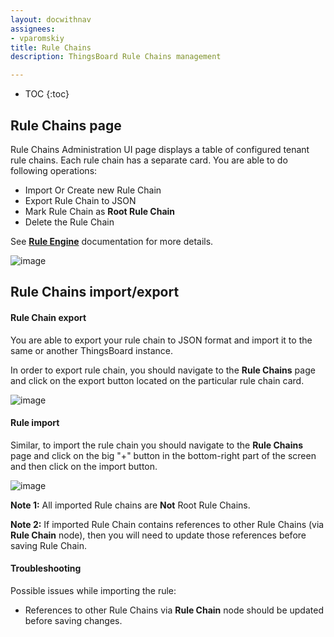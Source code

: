 ```yaml
---
layout: docwithnav
assignees:
- vparomskiy
title: Rule Chains
description: ThingsBoard Rule Chains management

---
```


* TOC
{:toc}

## Rule Chains page

Rule Chains Administration UI page displays a table of configured tenant rule chains. Each rule chain has a separate card.
You are able to do following operations:

 - Import Or Create new Rule Chain
 - Export Rule Chain to JSON
 - Mark Rule Chain as **Root Rule Chain**
 - Delete the Rule Chain
 
See [**Rule Engine**](/docs/user-guide/rule-engine-2-0/re-getting-started/) documentation for more details.

![image](/images/user-guide/ui/rule-chain-page.png)

## Rule Chains import/export

#### Rule Chain export

You are able to export your rule chain to JSON format and import it to the same or another ThingsBoard instance.

In order to export rule chain, you should navigate to the **Rule Chains** page and click on the export button located on the particular rule chain card.
 
![image](/images/user-guide/ui/export-rule-chain.png)

#### Rule import

Similar, to import the rule chain you should navigate to the **Rule Chains** page and click on the big "+" button in the bottom-right part of the screen and then click on the import button. 

![image](/images/user-guide/ui/rule-import.png)

**Note 1:** All imported Rule chains are **Not** Root Rule Chains.
 
**Note 2:** If imported Rule Chain contains references to other Rule Chains (via **Rule Chain** node), then you will need to update those references before saving Rule Chain. 

#### Troubleshooting

Possible issues while importing the rule:

 - References to other Rule Chains via **Rule Chain** node should be updated before saving changes.
